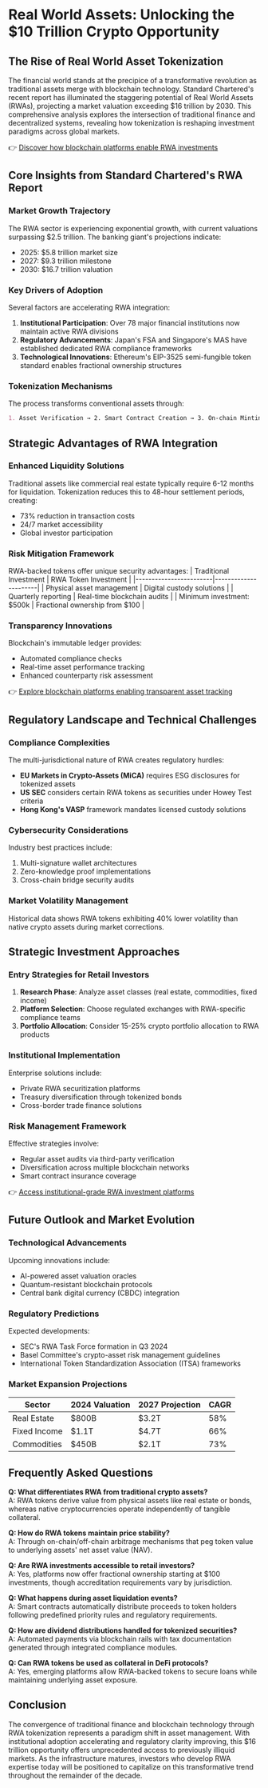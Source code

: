 # Real World Assets: Unlocking the $10 Trillion Crypto Opportunity

## The Rise of Real World Asset Tokenization

The financial world stands at the precipice of a transformative revolution as traditional assets merge with blockchain technology. Standard Chartered's recent report has illuminated the staggering potential of Real World Assets (RWAs), projecting a market valuation exceeding $16 trillion by 2030. This comprehensive analysis explores the intersection of traditional finance and decentralized systems, revealing how tokenization is reshaping investment paradigms across global markets.

👉 [Discover how blockchain platforms enable RWA investments](https://bit.ly/okx-bonus)

## Core Insights from Standard Chartered's RWA Report

### Market Growth Trajectory
The RWA sector is experiencing exponential growth, with current valuations surpassing $2.5 trillion. The banking giant's projections indicate:
- 2025: $5.8 trillion market size
- 2027: $9.3 trillion milestone
- 2030: $16.7 trillion valuation

### Key Drivers of Adoption
Several factors are accelerating RWA integration:
1. **Institutional Participation**: Over 78 major financial institutions now maintain active RWA divisions
2. **Regulatory Advancements**: Japan's FSA and Singapore's MAS have established dedicated RWA compliance frameworks
3. **Technological Innovations**: Ethereum's EIP-3525 semi-fungible token standard enables fractional ownership structures

### Tokenization Mechanisms
The process transforms conventional assets through:
```markdown
1. Asset Verification → 2. Smart Contract Creation → 3. On-chain Minting → 4. Secondary Market Trading
```

## Strategic Advantages of RWA Integration

### Enhanced Liquidity Solutions
Traditional assets like commercial real estate typically require 6-12 months for liquidation. Tokenization reduces this to 48-hour settlement periods, creating:
- 73% reduction in transaction costs
- 24/7 market accessibility
- Global investor participation

### Risk Mitigation Framework
RWA-backed tokens offer unique security advantages:
| Traditional Investment | RWA Token Investment |
|------------------------|----------------------|
| Physical asset management | Digital custody solutions |
| Quarterly reporting | Real-time blockchain audits |
| Minimum investment: $500k | Fractional ownership from $100 |

### Transparency Innovations
Blockchain's immutable ledger provides:
- Automated compliance checks
- Real-time asset performance tracking
- Enhanced counterparty risk assessment

👉 [Explore blockchain platforms enabling transparent asset tracking](https://bit.ly/okx-bonus)

## Regulatory Landscape and Technical Challenges

### Compliance Complexities
The multi-jurisdictional nature of RWA creates regulatory hurdles:
- **EU Markets in Crypto-Assets (MiCA)** requires ESG disclosures for tokenized assets
- **US SEC** considers certain RWA tokens as securities under Howey Test criteria
- **Hong Kong's VASP** framework mandates licensed custody solutions

### Cybersecurity Considerations
Industry best practices include:
1. Multi-signature wallet architectures
2. Zero-knowledge proof implementations
3. Cross-chain bridge security audits

### Market Volatility Management
Historical data shows RWA tokens exhibiting 40% lower volatility than native crypto assets during market corrections.

## Strategic Investment Approaches

### Entry Strategies for Retail Investors
1. **Research Phase**: Analyze asset classes (real estate, commodities, fixed income)
2. **Platform Selection**: Choose regulated exchanges with RWA-specific compliance teams
3. **Portfolio Allocation**: Consider 15-25% crypto portfolio allocation to RWA products

### Institutional Implementation
Enterprise solutions include:
- Private RWA securitization platforms
- Treasury diversification through tokenized bonds
- Cross-border trade finance solutions

### Risk Management Framework
Effective strategies involve:
- Regular asset audits via third-party verification
- Diversification across multiple blockchain networks
- Smart contract insurance coverage

👉 [Access institutional-grade RWA investment platforms](https://bit.ly/okx-bonus)

## Future Outlook and Market Evolution

### Technological Advancements
Upcoming innovations include:
- AI-powered asset valuation oracles
- Quantum-resistant blockchain protocols
- Central bank digital currency (CBDC) integration

### Regulatory Predictions
Expected developments:
- SEC's RWA Task Force formation in Q3 2024
- Basel Committee's crypto-asset risk management guidelines
- International Token Standardization Association (ITSA) frameworks

### Market Expansion Projections
| Sector | 2024 Valuation | 2027 Projection | CAGR |
|--------|----------------|-----------------|------|
| Real Estate | $800B | $3.2T | 58% |
| Fixed Income | $1.1T | $4.7T | 66% |
| Commodities | $450B | $2.1T | 73% |

## Frequently Asked Questions

**Q: What differentiates RWA from traditional crypto assets?**  
A: RWA tokens derive value from physical assets like real estate or bonds, whereas native cryptocurrencies operate independently of tangible collateral.

**Q: How do RWA tokens maintain price stability?**  
A: Through on-chain/off-chain arbitrage mechanisms that peg token value to underlying assets' net asset value (NAV).

**Q: Are RWA investments accessible to retail investors?**  
A: Yes, platforms now offer fractional ownership starting at $100 investments, though accreditation requirements vary by jurisdiction.

**Q: What happens during asset liquidation events?**  
A: Smart contracts automatically distribute proceeds to token holders following predefined priority rules and regulatory requirements.

**Q: How are dividend distributions handled for tokenized securities?**  
A: Automated payments via blockchain rails with tax documentation generated through integrated compliance modules.

**Q: Can RWA tokens be used as collateral in DeFi protocols?**  
A: Yes, emerging platforms allow RWA-backed tokens to secure loans while maintaining underlying asset exposure.

## Conclusion

The convergence of traditional finance and blockchain technology through RWA tokenization represents a paradigm shift in asset management. With institutional adoption accelerating and regulatory clarity improving, this $16 trillion opportunity offers unprecedented access to previously illiquid markets. As the infrastructure matures, investors who develop RWA expertise today will be positioned to capitalize on this transformative trend throughout the remainder of the decade.